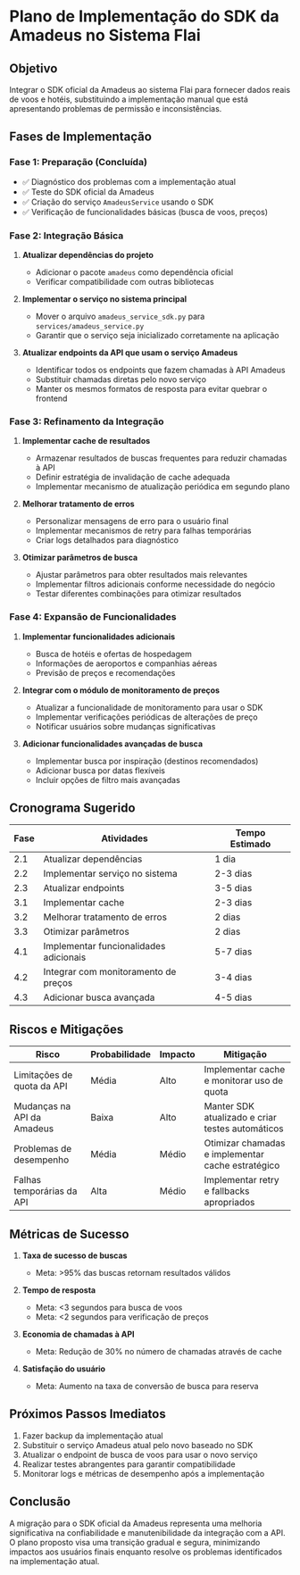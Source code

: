 # Plano de Implementação do SDK da Amadeus no Sistema Flai

## Objetivo

Integrar o SDK oficial da Amadeus ao sistema Flai para fornecer dados reais de voos e hotéis, substituindo a implementação manual que está apresentando problemas de permissão e inconsistências.

## Fases de Implementação

### Fase 1: Preparação (Concluída)

- ✅ Diagnóstico dos problemas com a implementação atual
- ✅ Teste do SDK oficial da Amadeus
- ✅ Criação do serviço `AmadeusService` usando o SDK
- ✅ Verificação de funcionalidades básicas (busca de voos, preços)

### Fase 2: Integração Básica

1. **Atualizar dependências do projeto**
   - Adicionar o pacote `amadeus` como dependência oficial
   - Verificar compatibilidade com outras bibliotecas

2. **Implementar o serviço no sistema principal**
   - Mover o arquivo `amadeus_service_sdk.py` para `services/amadeus_service.py`
   - Garantir que o serviço seja inicializado corretamente na aplicação

3. **Atualizar endpoints da API que usam o serviço Amadeus**
   - Identificar todos os endpoints que fazem chamadas à API Amadeus
   - Substituir chamadas diretas pelo novo serviço
   - Manter os mesmos formatos de resposta para evitar quebrar o frontend

### Fase 3: Refinamento da Integração

1. **Implementar cache de resultados**
   - Armazenar resultados de buscas frequentes para reduzir chamadas à API
   - Definir estratégia de invalidação de cache adequada
   - Implementar mecanismo de atualização periódica em segundo plano

2. **Melhorar tratamento de erros**
   - Personalizar mensagens de erro para o usuário final
   - Implementar mecanismos de retry para falhas temporárias
   - Criar logs detalhados para diagnóstico

3. **Otimizar parâmetros de busca**
   - Ajustar parâmetros para obter resultados mais relevantes
   - Implementar filtros adicionais conforme necessidade do negócio
   - Testar diferentes combinações para otimizar resultados

### Fase 4: Expansão de Funcionalidades

1. **Implementar funcionalidades adicionais**
   - Busca de hotéis e ofertas de hospedagem
   - Informações de aeroportos e companhias aéreas
   - Previsão de preços e recomendações

2. **Integrar com o módulo de monitoramento de preços**
   - Atualizar a funcionalidade de monitoramento para usar o SDK
   - Implementar verificações periódicas de alterações de preço
   - Notificar usuários sobre mudanças significativas

3. **Adicionar funcionalidades avançadas de busca**
   - Implementar busca por inspiração (destinos recomendados)
   - Adicionar busca por datas flexíveis
   - Incluir opções de filtro mais avançadas

## Cronograma Sugerido

| Fase | Atividades | Tempo Estimado |
|------|------------|----------------|
| 2.1 | Atualizar dependências | 1 dia |
| 2.2 | Implementar serviço no sistema | 2-3 dias |
| 2.3 | Atualizar endpoints | 3-5 dias |
| 3.1 | Implementar cache | 2-3 dias |
| 3.2 | Melhorar tratamento de erros | 2 dias |
| 3.3 | Otimizar parâmetros | 2 dias |
| 4.1 | Implementar funcionalidades adicionais | 5-7 dias |
| 4.2 | Integrar com monitoramento de preços | 3-4 dias |
| 4.3 | Adicionar busca avançada | 4-5 dias |

## Riscos e Mitigações

| Risco | Probabilidade | Impacto | Mitigação |
|-------|--------------|---------|-----------|
| Limitações de quota da API | Média | Alto | Implementar cache e monitorar uso de quota |
| Mudanças na API da Amadeus | Baixa | Alto | Manter SDK atualizado e criar testes automáticos |
| Problemas de desempenho | Média | Médio | Otimizar chamadas e implementar cache estratégico |
| Falhas temporárias da API | Alta | Médio | Implementar retry e fallbacks apropriados |

## Métricas de Sucesso

1. **Taxa de sucesso de buscas**
   - Meta: >95% das buscas retornam resultados válidos

2. **Tempo de resposta**
   - Meta: <3 segundos para busca de voos
   - Meta: <2 segundos para verificação de preços

3. **Economia de chamadas à API**
   - Meta: Redução de 30% no número de chamadas através de cache

4. **Satisfação do usuário**
   - Meta: Aumento na taxa de conversão de busca para reserva

## Próximos Passos Imediatos

1. Fazer backup da implementação atual
2. Substituir o serviço Amadeus atual pelo novo baseado no SDK
3. Atualizar o endpoint de busca de voos para usar o novo serviço
4. Realizar testes abrangentes para garantir compatibilidade
5. Monitorar logs e métricas de desempenho após a implementação

## Conclusão

A migração para o SDK oficial da Amadeus representa uma melhoria significativa na confiabilidade e manutenibilidade da integração com a API. O plano proposto visa uma transição gradual e segura, minimizando impactos aos usuários finais enquanto resolve os problemas identificados na implementação atual.